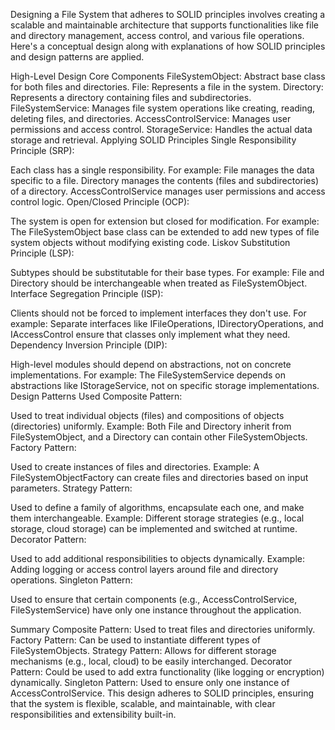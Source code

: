 ﻿Designing a File System that adheres to SOLID principles involves creating a scalable and maintainable architecture that supports functionalities like file and directory management, access control, and various file operations. Here's a conceptual design along with explanations of how SOLID principles and design patterns are applied.

High-Level Design
Core Components
FileSystemObject: Abstract base class for both files and directories.
File: Represents a file in the system.
Directory: Represents a directory containing files and subdirectories.
FileSystemService: Manages file system operations like creating, reading, deleting files, and directories.
AccessControlService: Manages user permissions and access control.
StorageService: Handles the actual data storage and retrieval.
Applying SOLID Principles
Single Responsibility Principle (SRP):

Each class has a single responsibility. For example:
File manages the data specific to a file.
Directory manages the contents (files and subdirectories) of a directory.
AccessControlService manages user permissions and access control logic.
Open/Closed Principle (OCP):

The system is open for extension but closed for modification. For example:
The FileSystemObject base class can be extended to add new types of file system objects without modifying existing code.
Liskov Substitution Principle (LSP):

Subtypes should be substitutable for their base types. For example:
File and Directory should be interchangeable when treated as FileSystemObject.
Interface Segregation Principle (ISP):

Clients should not be forced to implement interfaces they don't use. For example:
Separate interfaces like IFileOperations, IDirectoryOperations, and IAccessControl ensure that classes only implement what they need.
Dependency Inversion Principle (DIP):

High-level modules should depend on abstractions, not on concrete implementations. For example:
The FileSystemService depends on abstractions like IStorageService, not on specific storage implementations.
Design Patterns Used
Composite Pattern:

Used to treat individual objects (files) and compositions of objects (directories) uniformly.
Example: Both File and Directory inherit from FileSystemObject, and a Directory can contain other FileSystemObjects.
Factory Pattern:

Used to create instances of files and directories.
Example: A FileSystemObjectFactory can create files and directories based on input parameters.
Strategy Pattern:

Used to define a family of algorithms, encapsulate each one, and make them interchangeable.
Example: Different storage strategies (e.g., local storage, cloud storage) can be implemented and switched at runtime.
Decorator Pattern:

Used to add additional responsibilities to objects dynamically.
Example: Adding logging or access control layers around file and directory operations.
Singleton Pattern:

Used to ensure that certain components (e.g., AccessControlService, FileSystemService) have only one instance throughout the application.

Summary
Composite Pattern: Used to treat files and directories uniformly.
Factory Pattern: Can be used to instantiate different types of FileSystemObjects.
Strategy Pattern: Allows for different storage mechanisms (e.g., local, cloud) to be easily interchanged.
Decorator Pattern: Could be used to add extra functionality (like logging or encryption) dynamically.
Singleton Pattern: Used to ensure only one instance of AccessControlService.
This design adheres to SOLID principles, ensuring that the system is flexible, scalable, and maintainable, with clear responsibilities and extensibility built-in.







